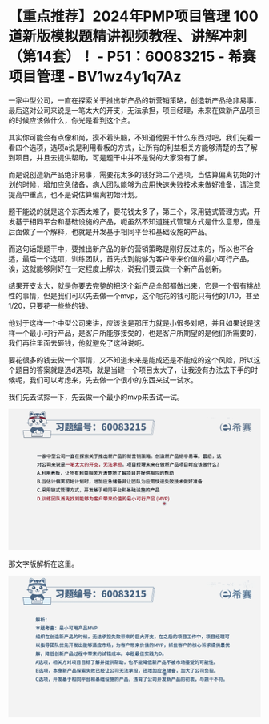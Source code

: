 # 【重点推荐】2024年PMP项目管理 100道新版模拟题精讲视频教程、讲解冲刺（第14套）！ - P51：60083215 - 希赛项目管理 - BV1wz4y1q7Az

一家中型公司，一直在探索关于推出新产品的新营销策略，创造新产品绝非易事，最后这对公司来说是一笔太大的开支，无法承担，项目经理，未来在做新产品项目的时候应该做什么，你光是看到这个点。

其实你可能会有点像和尚，摸不着头脑，不知道他要干什么东西对吧，我们先看一看四个选项，选项a说是利用看板的方式，让所有的利益相关方能够清楚的去了解到项目，并且去提供帮助，可是题干中并不是说的大家没有了解。

而是说创造新产品绝非易事，需要花太多的钱好第二个选项，当估算偏离初始的计划的时候，增加应急储备，病人团队能够为应用快速失败技术来做好准备，请注意提高中重点，也不是说估算偏离初始计划。

题干能说的就是这个东西太难了，要花钱太多了，第三个，采用链式管理方式，开发基于相同平台和基础设施的产品，呃虽然不知道链式管理方式是什么意思，但是后面做了一个解释，也就是开发基于相同平台和基础设施的产品。

而这句话跟题干中，要推出新产品的新的营销策略是刚好反过来的，所以也不合适，最后一个选项，训练团队，首先找到能够为客户带来价值的最小可行产品，诶，这就能够刚好在一定程度上解决，说我们要去做一个新产品创新。

结果开支太大，就是你要去完整的把这个新产品全部都做出来，它是一个很有挑战性的事情，但是我们可以先去做一个mvp，这个呢花的钱可能只有他的1/10，甚至1/20，只要花一些些的钱。

他对于这样一个中型公司来讲，应该说是那压力就是小很多对吧，并且如果说是这样一个最小可行产品，是客户所能够接受的，也是客户所期望的是他们所需要的，我们再往里面去砸钱，他就避免了这种说呃。

要花很多的钱去做一个事情，又不知道未来是能成还是不能成的这个风险，所以这个题目的答案就是选d选项，就是当建一个项目太大了，让我没有办法去下手的时候呢，我们可以考虑来，先去做一个很小的东西来试一试水。

我们先去试探一下，先去做一个最小的mvp来去试一试。

![](img/2d18967cb0bc81b2d444073e49feac5e_1.png)

那文字版解析在这里。

![](img/2d18967cb0bc81b2d444073e49feac5e_3.png)
